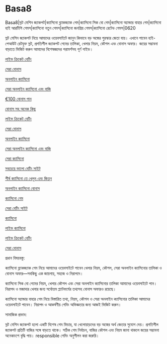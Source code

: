 # Basa8
Basa8|স্লট মেশিন জ্যাকপট|ক্যাসিনো ব্ল্যাকজ্যাক গেম|ক্যাসিনো সিক বো গেম|ক্যাসিনো অ্যান্ডার বাহার গেম|ক্যাসিনো হাই আরটিপি গেমস|ক্যাসিনো নতুন গেমস|ক্যাসিনো জনপ্রিয় গেমস|ক্যাসিনো রেটেড গেমস|0620

স্লট মেশিন জ্যাকপট নিয়ে আমাদের ওয়েবসাইটে জানুন কিভাবে বড় অঙ্কের পুরস্কার জেতা যায়। এখানে পাবেন হাই-পেআউট রেটযুক্ত স্লট, প্রগতিশীল জ্যাকপট গেমের তালিকা, খেলার নিয়ম, কৌশল এবং বোনাস অফার। জয়ের সম্ভাবনা বাড়াতে ভিজিট করুন আমাদের বিশেষজ্ঞদের পরামর্শসহ পূর্ণ গাইড।

<a href="https://basa8uk.com/">লাইভ ক্রিকেট বেটিং</a>

<a href="https://basa8uk.net/">সেরা বোনাস</a>

<a href="https://basa8hub.com/">অনলাইন ক্যাসিনো</a>

<a href="https://basa8hub.net/">সেরা অনলাইন ক্যাসিনো এবং বাজি</a>

<a href="https://basa8pro.com/">€100 বোনাস পান</a>

<a href="https://basa8pro.net/">বোনাস সহ অনেক কিছু</a>

<a href="https://basa8uk.com/">লাইভ ক্রিকেট বেটিং</a>

<a href="https://basa8uk.net/">সেরা বোনাস</a>

<a href="https://basa8hub.com/">অনলাইন ক্যাসিনো</a>

<a href="https://basa8hub.net/">সেরা অনলাইন ক্যাসিনো এবং বাজি</a>

<a href="https://basa8vip.com/">সেরা ক্যাসিনো</a>

<a href="https://basa8us.com/">সবচেয়ে ভালো বেটিং সাইট</a>

<a href="https://basa8us.net/">শীর্ষ ক্যাসিনো তে খেলুন এবং জিতুন</a>

<a href="https://basa8wap.com/">অনলাইন ক্যাসিনো বোনাস</a>

<a href="https://basa8pc.com/">ক্যাসিনো গেম</a>

<a href="https://basa8pc.net/">সেরা বেটিং সাইট</a>

<a href="https://basa8live.com/">ক্যাসিনো</a>

<a href="https://basa8live.net/">লাইভ ক্যাসিনো</a>

<a href="https://basa8uk.com/">লাইভ ক্রিকেট বেটিং</a>

<a href="https://basa8uk.net/">সেরা বোনাস</a>

প্রধান বিষয়বস্তু:

ক্যাসিনো ব্ল্যাকজ্যাক গেম নিয়ে আমাদের ওয়েবসাইটে পাবেন খেলার নিয়ম, কৌশল, সেরা অনলাইন ক্যাসিনোর তালিকা ও বোনাস অফার—সবকিছু এক জায়গায়, সহজে ও নিরাপদে।

ক্যাসিনো সিক বো গেমের নিয়ম, খেলার কৌশল এবং সেরা অনলাইন ক্যাসিনোর তালিকা আমাদের ওয়েবসাইটে পান। নিরাপদ ও মজাদার খেলার জন্য সর্বোত্তম প্ল্যাটফর্মের তথ্যসহ বোনাস অফারও রয়েছে।

ক্যাসিনো অ্যান্ডার বাহার গেম নিয়ে বিস্তারিত তথ্য, নিয়ম, কৌশল ও সেরা অনলাইন ক্যাসিনোর তালিকা আমাদের ওয়েবসাইটে পাবেন। নিরাপদ ও আকর্ষণীয় গেমিং অভিজ্ঞতার জন্য আজই ভিজিট করুন।

সামাজিক প্রভাব:

স্লট মেশিন জ্যাকপট হলো একটি বিশেষ গেম ফিচার, যা খেলোয়াড়দের বড় অঙ্কের অর্থ জেতার সুযোগ দেয়। প্রগতিশীল জ্যাকপট প্রতিটি বাজির সঙ্গে বাড়তে থাকে। সঠিক গেম নির্বাচন, বাজির কৌশল এবং নিয়ম জানা থাকলে জয়ের সম্ভাবনা অনেকাংশে বৃদ্ধি পায়। responsible গেমিং অনুশীলন করা জরুরি।
